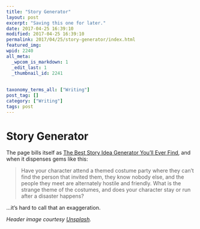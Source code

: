 ```yaml
---
title: "Story Generator"
layout: post
excerpt: "Saving this one for later."
date: 2017-04-25 16:39:10
modified: 2017-04-25 16:39:10
permalink: 2017/04/25/story-generator/index.html
featured_img: 
wpid: 2240
all_meta: 
  _wpcom_is_markdown: 1
  _edit_last: 1
  _thumbnail_id: 2241
  
  
taxonomy_terms_all: ["Writing"]
post_tag: []
category: ["Writing"]
tags: post
---
```


# Story Generator

The page bills itself as [The Best Story Idea Generator You’ll Ever Find](http://thejohnfox.com/2016/05/story-idea-generator/), and when it dispenses gems like this:

> Have your character attend a themed costume party where they can’t find the person that invited them, they know nobody else, and the people they meet are alternately hostile and friendly. What is the strange theme of the costumes, and does your character stay or run after a disaster happens?

…it’s hard to call that an exaggeration.

*Header image courtesy [Unsplash](https://unsplash.com/).*